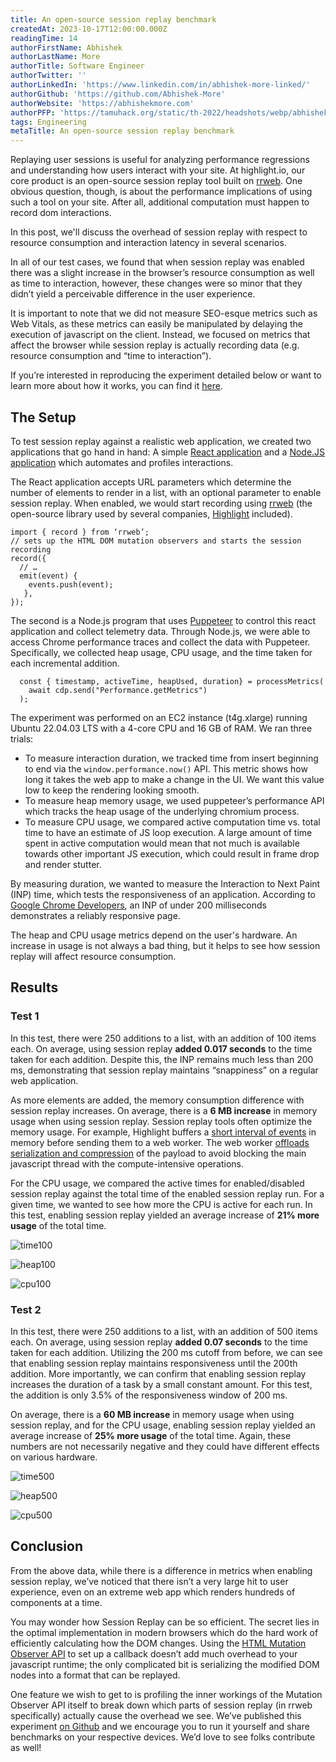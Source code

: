 ```yaml
---
title: An open-source session replay benchmark
createdAt: 2023-10-17T12:00:00.000Z
readingTime: 14
authorFirstName: Abhishek
authorLastName: More
authorTitle: Software Engineer
authorTwitter: ''
authorLinkedIn: 'https://www.linkedin.com/in/abhishek-more-linked/'
authorGithub: 'https://github.com/Abhishek-More'
authorWebsite: 'https://abhishekmore.com'
authorPFP: 'https://tamuhack.org/static/th-2022/headshots/webp/abhishek.webp'
tags: Engineering
metaTitle: An open-source session replay benchmark
---
```


Replaying user sessions is useful for analyzing performance regressions and understanding how users interact with your site. At highlight.io, our core product is an open-source session replay tool built on [rrweb](https://github.com/rrweb-io/rrweb). One obvious question, though, is about the performance implications of using such a tool on your site. After all, additional computation must happen to record dom interactions.

In this post, we'll discuss the overhead of session replay with respect to resource consumption and interaction latency in several scenarios.

In all of our test cases, we found that when session replay was enabled there was a slight increase in the browser’s resource consumption as well as time to interaction, however, these changes were so minor that they didn’t yield a perceivable difference in the user experience.

It is important to note that we did not measure SEO-esque metrics such as Web Vitals, as these metrics can easily be manipulated by delaying the execution of javascript on the client. Instead, we focused on metrics that affect the browser while session replay is actually recording data (e.g. resource consumption and “time to interaction”). 

If you’re interested in reproducing the experiment detailed below or want to learn more about how it works, you can find it [here](https://github.com/highlight/session-replay-performance-benchmark).


## The Setup

To test session replay against a realistic web application, we created two applications that go hand in hand: A simple [React application](https://github.com/highlight/session-replay-performance-benchmark/tree/main/replay-perf-app) and a [Node.JS application](https://github.com/highlight/session-replay-performance-benchmark/tree/main/replay-perf-puppet) which automates and profiles interactions.

The React application accepts URL parameters which determine the number of elements to render in a list, with an optional parameter to enable session replay. When enabled, we would start recording using [rrweb](https://github.com/rrweb-io/rrweb) (the open-source library used by several companies, [Highlight](https://highlight.io) included).

```
import { record } from ‘rrweb’;
// sets up the HTML DOM mutation observers and starts the session recording
record({
  // …
  emit(event) {
    events.push(event);
   },
});
```

The second is a Node.js program that uses [Puppeteer](https://github.com/puppeteer/puppeteer) to control this react application and collect telemetry data. Through Node.js, we were able to access Chrome performance traces and collect the data with Puppeteer. Specifically, we collected heap usage, CPU usage, and the time taken for each incremental addition.

```
  const { timestamp, activeTime, heapUsed, duration} = processMetrics(
    await cdp.send("Performance.getMetrics")
  );
```

The experiment was performed on an EC2 instance (t4g.xlarge) running Ubuntu 22.04.03 LTS with a 4-core CPU and 16 GB of RAM. We ran three trials:

* To measure interaction duration, we tracked time from insert beginning to end via the `window.performance.now()` API. This metric shows how long it takes the web app to make a change in the UI. We want this value low to keep the rendering looking smooth.
* To measure heap memory usage, we used puppeteer’s performance API which tracks the heap usage of the underlying chromium process. 
* To measure CPU usage, we compared active computation time vs. total time to have an estimate of JS loop execution. A large amount of time spent in active computation would mean that not much is available towards other important JS execution, which could result in frame drop and render stutter.

By measuring duration, we wanted to measure the Interaction to Next Paint (INP) time, which tests the responsiveness of an application. According to [Google Chrome Developers](https://web.dev/inp/), an INP of under 200 milliseconds demonstrates a reliably responsive page.

The heap and CPU usage metrics depend on the user's hardware. An increase in usage is not always a bad thing, but it helps to see how session replay will affect resource consumption.

## Results

### Test 1

In this test, there were 250 additions to a list, with an addition of 100 items each. On average, using session replay **added 0.017 seconds** to the time taken for each addition. Despite this, the INP remains much less than 200 ms, demonstrating that session replay maintains “snappiness” on a regular web application.

As more elements are added, the memory consumption difference with session replay increases. On average, there is a **6 MB increase** in memory usage when using session replay. Session replay tools often optimize the memory usage. For example, Highlight buffers a [short interval of events](https://github.com/highlight/highlight/blob/30a62edab25c909f265ac9be202797241b198874/sdk/client/src/index.tsx#L135C4-L135C4) in memory before sending them to a web worker. The web worker [offloads serialization and compression](https://github.com/highlight/highlight/blob/30a62edab25c909f265ac9be202797241b198874/sdk/client/src/index.tsx#L1355-L1370) of the payload to avoid blocking the main javascript thread with the compute-intensive operations.

For the CPU usage, we compared the active times for enabled/disabled session replay against the total time of the enabled session replay run. For a given time, we wanted to see how more the CPU is active for each run. In this test, enabling session replay yielded an average increase of **21% more usage** of the total time.

![time100](/images/blog/session-replay-perf/time100.svg)

![heap100](/images/blog/session-replay-perf/heap100.svg)

![cpu100](/images/blog/session-replay-perf/cpu100.svg)

### Test 2

In this test, there were 250 additions to a list, with an addition of 500 items each. On average, using session replay **added 0.07 seconds** to the time taken for each addition. Utilizing the 200 ms cutoff from before, we can see that enabling session replay maintains responsiveness until the 200th addition. More importantly, we can confirm that enabling session replay increases the duration of a task by a small constant amount. For this test, the addition is only 3.5% of the responsiveness window of 200 ms. 

On average, there is a **60 MB increase** in memory usage when using session replay, and for the CPU usage, enabling session replay yielded an average increase of **25% more usage** of the total time. Again, these numbers are not necessarily negative and they could have different effects on various hardware.

![time500](/images/blog/session-replay-perf/time500.svg)

![heap500](/images/blog/session-replay-perf/heap500.svg)

![cpu500](/images/blog/session-replay-perf/cpu500.svg)

## Conclusion

From the above data, while there is a difference in metrics when enabling session replay, we’ve noticed that there isn’t a very large hit to user experience, even on an extreme web app which renders hundreds of components at a time.

You may wonder how Session Replay can be so efficient. The secret lies in the optimal implementation in modern browsers which do the hard work of efficiently calculating how the DOM changes. Using the [HTML Mutation Observer API](https://developer.mozilla.org/en-US/docs/Web/API/MutationObserver) to set up a callback doesn’t add much overhead to your javascript runtime; the only complicated bit is serializing the modified DOM nodes into a format that can be replayed.

One feature we wish to get to is profiling the inner workings of the Mutation Observer API itself to break down which parts of session replay (in rrweb specifically) actually cause the overhead we see. We’ve published this experiment [on Github](https://github.com/highlight/session-replay-performance-benchmark) and we encourage you to run it yourself and share benchmarks on your respective devices. We’d love to see folks contribute as well!
